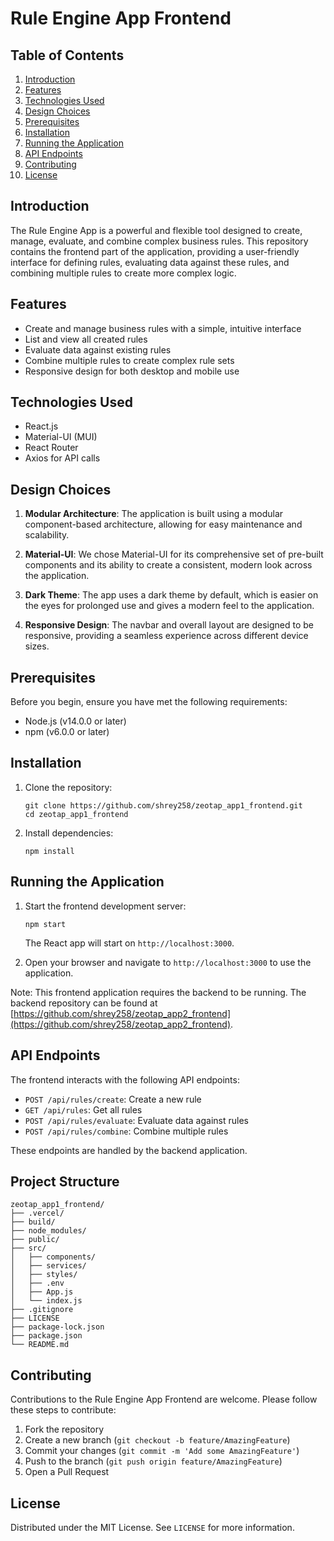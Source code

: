 # Rule Engine App Frontend

## Table of Contents
1. [Introduction](#introduction)
2. [Features](#features)
3. [Technologies Used](#technologies-used)
4. [Design Choices](#design-choices)
5. [Prerequisites](#prerequisites)
6. [Installation](#installation)
7. [Running the Application](#running-the-application)
8. [API Endpoints](#api-endpoints)
9. [Contributing](#contributing)
10. [License](#license)

## Introduction

The Rule Engine App is a powerful and flexible tool designed to create, manage, evaluate, and combine complex business rules. This repository contains the frontend part of the application, providing a user-friendly interface for defining rules, evaluating data against these rules, and combining multiple rules to create more complex logic.

## Features

- Create and manage business rules with a simple, intuitive interface
- List and view all created rules
- Evaluate data against existing rules
- Combine multiple rules to create complex rule sets
- Responsive design for both desktop and mobile use

## Technologies Used

- React.js
- Material-UI (MUI)
- React Router
- Axios for API calls

## Design Choices

1. **Modular Architecture**: The application is built using a modular component-based architecture, allowing for easy maintenance and scalability.

2. **Material-UI**: We chose Material-UI for its comprehensive set of pre-built components and its ability to create a consistent, modern look across the application.

3. **Dark Theme**: The app uses a dark theme by default, which is easier on the eyes for prolonged use and gives a modern feel to the application.

4. **Responsive Design**: The navbar and overall layout are designed to be responsive, providing a seamless experience across different device sizes.

## Prerequisites

Before you begin, ensure you have met the following requirements:

- Node.js (v14.0.0 or later)
- npm (v6.0.0 or later)

## Installation

1. Clone the repository:
   ```
   git clone https://github.com/shrey258/zeotap_app1_frontend.git
   cd zeotap_app1_frontend
   ```

2. Install dependencies:
   ```
   npm install
   ```

## Running the Application

1. Start the frontend development server:
   ```
   npm start
   ```
   The React app will start on `http://localhost:3000`.

2. Open your browser and navigate to `http://localhost:3000` to use the application.

Note: This frontend application requires the backend to be running. The backend repository can be found at [https://github.com/shrey258/zeotap_app2_frontend](https://github.com/shrey258/zeotap_app2_frontend).

## API Endpoints

The frontend interacts with the following API endpoints:

- `POST /api/rules/create`: Create a new rule
- `GET /api/rules`: Get all rules
- `POST /api/rules/evaluate`: Evaluate data against rules
- `POST /api/rules/combine`: Combine multiple rules

These endpoints are handled by the backend application.

## Project Structure

```
zeotap_app1_frontend/
├── .vercel/
├── build/
├── node_modules/
├── public/
├── src/
│   ├── components/
│   ├── services/
│   ├── styles/
│   ├── .env
│   ├── App.js
│   └── index.js
├── .gitignore
├── LICENSE
├── package-lock.json
├── package.json
└── README.md
```

## Contributing

Contributions to the Rule Engine App Frontend are welcome. Please follow these steps to contribute:

1. Fork the repository
2. Create a new branch (`git checkout -b feature/AmazingFeature`)
3. Commit your changes (`git commit -m 'Add some AmazingFeature'`)
4. Push to the branch (`git push origin feature/AmazingFeature`)
5. Open a Pull Request

## License

Distributed under the MIT License. See `LICENSE` for more information.
